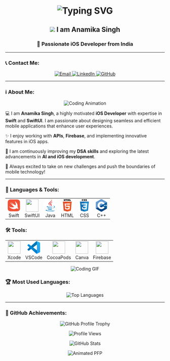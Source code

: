 <h1 align="center">
  <a href="#" style="text-decoration: none;">
    <img src="https://readme-typing-svg.herokuapp.com?font=Fira+Code&size=22&duration=2000&pause=1000&color=F75C7E&center=true&vCenter=true&width=500&lines=Hi+%F0%9F%91%8B%2C+I'm+Anamika+Singh;Passionate+iOS+App+Developer;Building+Scalable+and+Innovative+Apps" alt="Typing SVG" />
  </a>
</h1>
<h2 align="center">
  <img src="https://media.giphy.com/media/hvRJCLFzcasrR4ia7z/giphy.gif" width="30">  I am Anamika Singh
</h2>
<h3 align="center">🚀 Passionate iOS Developer from India</h3>

---

### 📞 Contact Me:
<p align="center">
  <a href="mailto:your-anamikas2027@gmail.com">
    <img src="https://img.shields.io/badge/Email-D14836?style=for-the-badge&logo=gmail&logoColor=white" alt="Email"/>
  </a>
  <a href="https://linkedin.com/in/"anamika-singh2018" target="_blank">
    <img src="https://img.shields.io/badge/LinkedIn-0077B5?style=for-the-badge&logo=linkedin&logoColor=white" alt="LinkedIn"/>
  </a>
  <a href="https://github.com/https-anamika" target="_blank">
    <img src="https://img.shields.io/badge/GitHub-181717?style=for-the-badge&logo=github&logoColor=white" alt="GitHub"/>
  </a>
</p>

---

### ℹ️ About Me:
<p align="center">
  <img src="https://media.giphy.com/media/ZVik7pBtu9dNS/giphy.gif" width="250" alt="Coding Animation">
</p>

💻 I am **Anamika Singh**, a highly motivated **iOS Developer** with expertise in **Swift** and **SwiftUI**. I am passionate about designing seamless and efficient mobile applications that enhance user experiences.

✨ I enjoy working with **APIs**, **Firebase**, and implementing innovative features in iOS apps.

🧩 I am continuously improving my **DSA skills** and exploring the latest advancements in **AI and iOS development**.

🌟 Always excited to take on new challenges and push the boundaries of mobile technology!

---

### 💪 Languages & Tools:
<div align="center">
  <table>
    <tr>
      <td align="center"><img src="https://raw.githubusercontent.com/devicons/devicon/master/icons/swift/swift-original.svg" width="40" height="40"/><br>Swift</td>
      <td align="center"><img src="https://upload.wikimedia.org/wikipedia/commons/9/9d/SwiftUI_logo.svg" width="40" height="40"/><br>SwiftUI</td>
      <td align="center"><img src="https://raw.githubusercontent.com/devicons/devicon/master/icons/java/java-original.svg" width="40" height="40"/><br>Java</td>
      <td align="center"><img src="https://raw.githubusercontent.com/devicons/devicon/master/icons/html5/html5-original-wordmark.svg" width="40" height="40"/><br>HTML</td>
      <td align="center"><img src="https://raw.githubusercontent.com/devicons/devicon/master/icons/css3/css3-original-wordmark.svg" width="40" height="40"/><br>CSS</td>
      <td align="center"><img src="https://raw.githubusercontent.com/devicons/devicon/master/icons/cplusplus/cplusplus-original.svg" width="40" height="40"/><br>C++</td>
    </tr>
  </table>
</div>

### 🛠 Tools:
<div align="center">
  <table>
    <tr>
      <td align="center"><img src="https://upload.wikimedia.org/wikipedia/en/3/31/Xcode_14_icon.png" width="40" height="40"/><br>Xcode</td>
      <td align="center"><img src="https://raw.githubusercontent.com/devicons/devicon/master/icons/vscode/vscode-original.svg" width="40" height="40"/><br>VSCode</td>
      <td align="center"><img src="https://avatars.githubusercontent.com/u/1189710?s=200&v=4" width="40" height="40"/><br>CocoaPods</td>
      <td align="center"><img src="https://upload.wikimedia.org/wikipedia/commons/0/08/Canva_icon_2021.svg" width="40" height="40"/><br>Canva</td>
      <td align="center"><img src="https://www.vectorlogo.zone/logos/firebase/firebase-icon.svg" width="40" height="40"/><br>Firebase</td>
    </tr>
  </table>
</div>

<p align="center">
  <img src="https://media.giphy.com/media/qgQUggAC3Pfv687qPC/giphy.gif" width="400" alt="Coding GIF">
</p>

### 🏆 Most Used Languages:
<p align="center">
  <img src="https://github-readme-stats.vercel.app/api/top-langs?username=https-anamika&show_icons=true&locale=en&layout=compact&langs_count=4&hide=javascript&include_swiftui=true" alt="Top Languages" />
</p>


---

### 🏅 GitHub Achievements:
<p align="center">
  <img src="https://github-profile-trophy.vercel.app/?username=https-anamika" alt="GitHub Profile Trophy" />
</p>

<p align="center">
  <img src="https://komarev.com/ghpvc/?username=https-anamika&label=Profile%20views&color=0e75b6&style=flat" alt="Profile Views" />
</p>

<p align="center">
  <img src="https://github-readme-stats.vercel.app/api?username=https-anamika&show_icons=true&locale=en" alt="GitHub Stats" />
</p>

<p align="center">
  <img src="https://media.giphy.com/media/26AHONQ79FdWZhAI0/giphy.gif" width="150" alt="Animated PFP">
</p>
